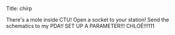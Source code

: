 Title: chirp

There's a mole inside CTU! Open a socket to your station! Send the schematics to my PDA!! SET UP A PARAMETER!!! CHLOÉ!!!111
